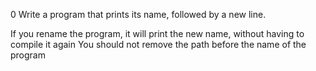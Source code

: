 0
Write a program that prints its name, followed by a new line.

If you rename the program, it will print the new name, without having to compile it again
You should not remove the path before the name of the program
